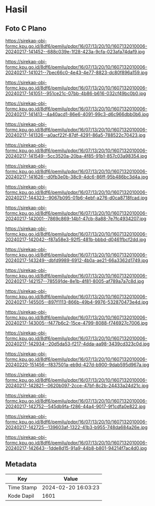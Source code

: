 # Hasil

## Foto C Plano

https://sirekap-obj-formc.kpu.go.id/8df6/pemilu/pdpr/16/07/13/20/10/1607132010006-20240217-141452--688c039e-1f28-423a-9cfa-023afa74daf9.jpg

https://sirekap-obj-formc.kpu.go.id/8df6/pemilu/pdpr/16/07/13/20/10/1607132010006-20240217-141021--7bec66c0-4e43-4e77-8823-dc80f896a159.jpg

https://sirekap-obj-formc.kpu.go.id/8df6/pemilu/pdpr/16/07/13/20/10/1607132010006-20240217-141051--951ce21c-07bb-4b86-b616-032cf49bc0b0.jpg

https://sirekap-obj-formc.kpu.go.id/8df6/pemilu/pdpr/16/07/13/20/10/1607132010006-20240217-141413--4a40acd1-86e6-4091-99c3-d6c966dbb0b6.jpg

https://sirekap-obj-formc.kpu.go.id/8df6/pemilu/pdpr/16/07/13/20/10/1607132010006-20240217-141326--a0acf22f-87df-4291-86a5-788522c70423.jpg

https://sirekap-obj-formc.kpu.go.id/8df6/pemilu/pdpr/16/07/13/20/10/1607132010006-20240217-141549--5cc3520a-20ba-4f85-91b1-857c03a98354.jpg

https://sirekap-obj-formc.kpu.go.id/8df6/pemilu/pdpr/16/07/13/20/10/1607132010006-20240217-141626--d0fb3e0b-38c9-4dc6-86ff-95b486bc3d4a.jpg

https://sirekap-obj-formc.kpu.go.id/8df6/pemilu/pdpr/16/07/13/20/10/1607132010006-20240217-144323--9067b095-01b6-4ebf-a276-d0ca8718fcad.jpg

https://sirekap-obj-formc.kpu.go.id/8df6/pemilu/pdpr/16/07/13/20/10/1607132010006-20240217-142001--7869c869-14b1-47cb-8a88-7e7fc4934207.jpg

https://sirekap-obj-formc.kpu.go.id/8df6/pemilu/pdpr/16/07/13/20/10/1607132010006-20240217-142042--f87a58e3-92f5-481b-bbbd-d0461fbcf2dd.jpg

https://sirekap-obj-formc.kpu.go.id/8df6/pemilu/pdpr/16/07/13/20/10/1607132010006-20240217-143249--dbfd9989-6912-4b0a-ae21-66a3362d1749.jpg

https://sirekap-obj-formc.kpu.go.id/8df6/pemilu/pdpr/16/07/13/20/10/1607132010006-20240217-142157--785591de-8e1b-4f81-8005-af789a7a7c8d.jpg

https://sirekap-obj-formc.kpu.go.id/8df6/pemilu/pdpr/16/07/13/20/10/1607132010006-20240217-145505--897f1113-866b-49b4-9976-532870473e4d.jpg

https://sirekap-obj-formc.kpu.go.id/8df6/pemilu/pdpr/16/07/13/20/10/1607132010006-20240217-143005--f477b6c2-15ce-4799-8088-f746927c7006.jpg

https://sirekap-obj-formc.kpu.go.id/8df6/pemilu/pdpr/16/07/13/20/10/1607132010006-20240217-142934--20d5da53-f217-4dda-aa98-3439cd323c0d.jpg

https://sirekap-obj-formc.kpu.go.id/8df6/pemilu/pdpr/16/07/13/20/10/1607132010006-20240220-151456--f837501a-eb9d-427d-b900-9dab595d967a.jpg

https://sirekap-obj-formc.kpu.go.id/8df6/pemilu/pdpr/16/07/13/20/10/1607132010006-20240217-142821--0620b097-2cce-47bf-8c2b-24433a24d21c.jpg

https://sirekap-obj-formc.kpu.go.id/8df6/pemilu/pdpr/16/07/13/20/10/1607132010006-20240217-142752--545db9fa-f286-44a4-9017-9f1cdfa0e822.jpg

https://sirekap-obj-formc.kpu.go.id/8df6/pemilu/pdpr/16/07/13/20/10/1607132010006-20240217-142725--139603af-1322-41b3-b955-748da684a26e.jpg

https://sirekap-obj-formc.kpu.go.id/8df6/pemilu/pdpr/16/07/13/20/10/1607132010006-20240217-142643--1dde8d15-91a9-44b8-b801-94214f7ac4d0.jpg


## Metadata

| Key        | Value               |
| ---------- | ------------------- |
| Time Stamp | 2024-02-20 16:03:23 |
| Kode Dapil | 1601                |



